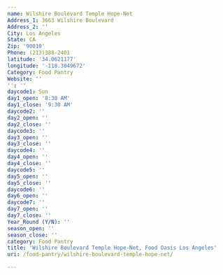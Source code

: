 ```yaml
---
name: Wilshire Boulevard Temple Hope-Net
Address_1: 3663 Wilshire Boulevard
Address_2: ''
City: Los Angeles
State: CA
Zip: '90010'
Phone: (213)388-2401
latitude: '34.0621177'
longitude: '-118.3049672'
Category: Food Pantry
Website: ''
'': ''
daycode1: Sun
day1_open: '8:30 AM'
day1_close: '9:30 AM'
daycode2: ''
day2_open: ''
day2_close: ''
daycode3: ''
day3_open: ''
day3_close: ''
daycode4: ''
day4_open: ''
day4_close: ''
daycode5: ''
day5_open: ''
day5_close: ''
daycode6: ''
day6_open: ''
daycode7: ''
day7_open: ''
day7_close: ''
Year_Round (Y/N): ''
season_open: ''
season_close: ''
category: Food Pantry
title: 'Wilshire Boulevard Temple Hope-Net, Food Oasis Los Angeles'
uri: /food-pantry/wilshire-boulevard-temple-hope-net/

---
```

